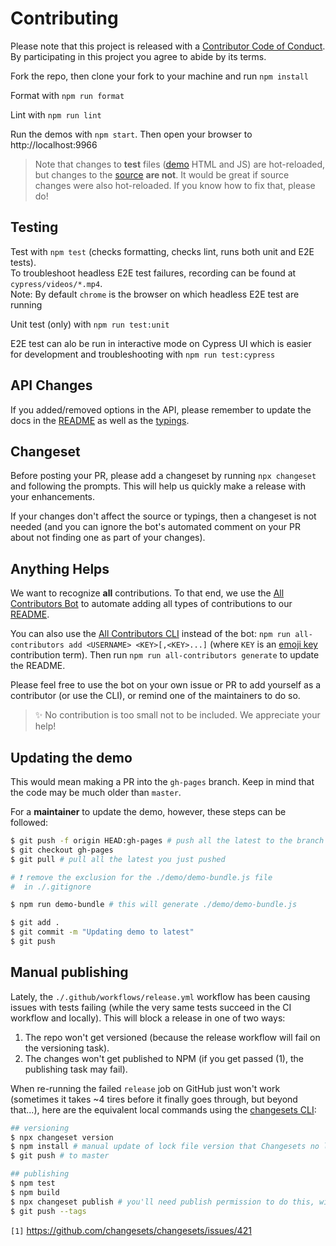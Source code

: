 # Contributing

Please note that this project is released with a [Contributor Code of Conduct](CODE_OF_CONDUCT.MD). By participating in this project you agree to abide by its terms.

Fork the repo, then clone your fork to your machine and run `npm install`

Format with `npm run format`

Lint with `npm run lint`

Run the demos with `npm start`. Then open your browser to http://localhost:9966

> Note that changes to **test** files ([demo](./demo) HTML and JS) are hot-reloaded, but changes to the [source](./src) **are not**. It would be great if source changes were also hot-reloaded. If you know how to fix that, please do!

## Testing

Test with `npm test` (checks formatting, checks lint, runs both unit and E2E tests).  
To troubleshoot headless E2E test failures, recording can be found at `cypress/videos/*.mp4`.  
Note: By default `chrome` is the browser on which headless E2E test are running

Unit test (only) with `npm run test:unit`

E2E test can alo be run in interactive mode on Cypress UI which is easier for development and troubleshooting with `npm run test:cypress`

## API Changes

If you added/removed options in the API, please remember to update the docs in the [README](README.md) as well as the [typings](index.d.ts).

## Changeset

Before posting your PR, please add a changeset by running `npx changeset` and following the prompts. This will help us quickly make a release with your enhancements.

If your changes don't affect the source or typings, then a changeset is not needed (and you can ignore the bot's automated comment on your PR about not finding one as part of your changes).

## Anything Helps

We want to recognize **all** contributions. To that end, we use the [All Contributors Bot](https://allcontributors.org/docs/en/bot/usage) to automate adding all types of contributions to our [README](README.md).

You can also use the [All Contributors CLI](https://allcontributors.org/docs/en/cli/usage) instead of the bot: `npm run all-contributors add <USERNAME> <KEY>[,<KEY>...]` (where `KEY` is an [emoji key](https://allcontributors.org/docs/en/emoji-key) contribution term). Then run `npm run all-contributors generate` to update the README.

Please feel free to use the bot on your own issue or PR to add yourself as a contributor (or use the CLI), or remind one of the maintainers to do so.

> ✨ No contribution is too small not to be included. We appreciate your help!

## Updating the demo

This would mean making a PR into the `gh-pages` branch. Keep in mind that the code may be much older than `master`.

For a __maintainer__ to update the demo, however, these steps can be followed:

```bash
$ git push -f origin HEAD:gh-pages # push all the latest to the branch
$ git checkout gh-pages
$ git pull # pull all the latest you just pushed

# ❗️ remove the exclusion for the ./demo/demo-bundle.js file
#  in ./.gitignore

$ npm run demo-bundle # this will generate ./demo/demo-bundle.js

$ git add .
$ git commit -m "Updating demo to latest"
$ git push
```

## Manual publishing

Lately, the `./.github/workflows/release.yml` workflow has been causing issues with tests failing (while the very same tests succeed in the CI workflow and locally). This will block a release in one of two ways:

1. The repo won't get versioned (because the release workflow will fail on the versioning task).
2. The changes won't get published to NPM (if you get passed (1), the publishing task may fail).

When re-running the failed `release` job on GitHub just won't work (sometimes it takes ~4 tires before it finally goes through, but beyond that...), here are the equivalent local commands using the [changesets CLI](https://www.npmjs.com/package/@changesets/cli):

```bash
## versioning
$ npx changeset version
$ npm install # manual update of lock file version that Changesets no longer does [1]
$ git push # to master

## publishing
$ npm test
$ npm build
$ npx changeset publish # you'll need publish permission to do this, will prompt for OTP
$ git push --tags
```

`[1]` https://github.com/changesets/changesets/issues/421
